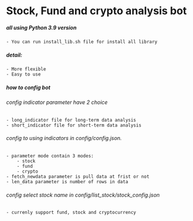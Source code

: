 # Stock, Fund and crypto analysis bot
##### all using Python 3.9 version
    - You can run install_lib.sh file for install all library
##### detail:
    - More flexible
    - Easy to use
##### how to config bot
###### config indicator parameter have 2 choice
    - long_indicator file for long-term data analysis
    - short_indicator file for short-term data analysis
###### config to using indicators in config/config.json.
    - parameter mode contain 3 modes:
        - stock
        - fund
        - crypto
    - fetch_newdata parameter is pull data at frist or not
    - len_data parameter is number of rows in data
###### config select stock name in config/list_stock/stock_config.json
    - currenly support fund, stock and cryptocurrency
